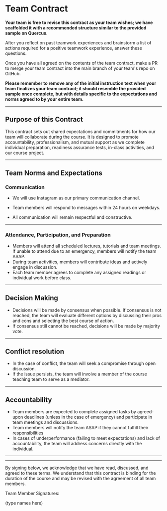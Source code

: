 # Team Contract

**Your team is free to revise this contract as your team wishes; we have scaffolded it with a recommended structure similar to the provided sample on Quercus.**

After you reflect on past teamwork experiences and brainstorm a list of actions required for a positive teamwork experience, answer these questions. 

Once you have all agreed on the contents of the team contract, make a PR to merge your team contract into the main branch of your team's repo on GitHub.

**Please remember to remove any of the initial instruction text when your team finalizes your team contract; it should resemble the provided sample once complete, but with details specific to the expectations and norms agreed to by your entire team.**

---
## Purpose of this Contract

This contract sets out shared expectations and commitments for how our team will collaborate during the course. It is designed to promote accountability, professionalism, and mutual support as we complete individual preparation, readiness assurance tests, in-class activities, and our course project.

---
## Team Norms and Expectations

### Communication

* We will use Instagram as our primary communication channel.

* Team members will respond to messages within 24 hours on weekdays.

* All communication will remain respectful and constructive.


---

### Attendance, Participation, and Preparation

* Members will attend all scheduled lectures, tutorials and team meetings. If unable to attend due to an emergency, members will notify the team ASAP.
* During team activities, members will contribute ideas and actively engage in discussion.
* Each team member agrees to complete any assigned readings or individual work before class.



---

## Decision Making

* Decisions will be made by consensus when possible. If consensus is not reached, the team will evaluate different options by discussing their pros and cons and selecting the best course of action.
* If consensus still cannot be reached, decisions will be made by majority vote.

---
## Conflict resolution

* In the case of conflict, the team will seek a compromise through open discussion.
* If the issue persists, the team will involve a member of the course teaching team to serve as a mediator.

---

## Accountability

* Team members are expected to complete assigned tasks by agreed-upon deadlines (unless in the case of emergency) and participate in team meetings and discussions.
* Team members will notify the team ASAP if they cannot fulfill their responsibilities
* In cases of underperformance (failing to meet expectations) and lack of accountability, the team will address concerns directly with the individual.

---

---

By signing below, we acknowledge that we have read, discussed, and agreed to these terms. We understand that this contract is binding for the duration of the course and may be revised with the agreement of all team members.

Team Member Signatures:

(type names here)
